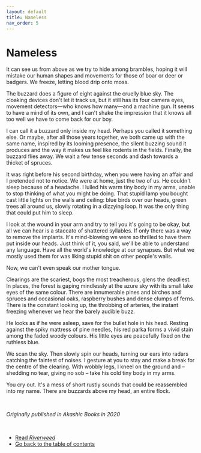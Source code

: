 ```yaml
---
layout: default
title: Nameless
nav_order: 5
---
```


# Nameless

It can see us from above as we try to hide among brambles, hoping it will mistake our human shapes and movements for those of boar or deer or badgers. We freeze, letting blood drip onto moss.

The buzzard does a figure of eight against the cruelly blue sky. The cloaking devices don't let it track us, but it still has its four camera eyes, movement detectors—who knows how many—and a machine gun. It seems to have a mind of its own, and I can't shake the impression that it knows all too well we have to come back for our boy.

I can call it a buzzard only inside my head. Perhaps you called it something else. Or maybe, after all those years together, we both came up with the same name, inspired by its looming presence, the silent buzzing sound it produces and the way it makes us feel like rodents in the fields. Finally, the buzzard flies away. We wait a few tense seconds and dash towards a thicket of spruces.

It was right before his second birthday, when you were having an affair and I pretended not to notice. We were at home, just the two of us. He couldn't sleep because of a headache. I lulled his warm tiny body in my arms, unable to stop thinking of what you might be doing. That stupid lamp you bought cast little lights on the walls and ceiling: blue birds over our heads, green trees all around us, slowly rotating in a dizzying loop. It was the only thing that could put him to sleep.

I look at the wound in your arm and try to tell you it's going to be okay, but all we can hear is a staccato of shattered syllables. If only there was a way to remove the implants. It's mind-blowing we were so thrilled to have them put inside our heads. Just think of it, you said, we'll be able to understand any language. Have all the world's knowledge at our synapses. But what we mostly used them for was liking stupid shit on other people's walls.

Now, we can't even speak our mother tongue.

Clearings are the scariest, bogs the most treacherous, glens the deadliest. In places, the forest is gaping mindlessly at the azure sky with its small lake eyes of the same colour. There are innumerable pines and birches and spruces and occasional oaks, raspberry bushes and dense clumps of ferns. There is the constant looking up, the throbbing of arteries, the instant freezing whenever we hear the barely audible buzz.

He looks as if he were asleep, save for the bullet hole in his head. Resting against the spiky mattress of pine needles, his red parka forms a vivid stain among the faded woody colours. His little eyes are peacefully fixed on the ruthless blue.

We scan the sky. Then slowly spin our heads, turning our ears into radars catching the faintest of noises. I gesture at you to stay and make a break for the centre of the clearing. With wobbly legs, I kneel on the ground and – shedding no tear, giving no sob – take his cold tiny body in my arms.

You cry out. It's a mess of short rustly sounds that could be reassembled into my name. There are buzzards above my head, an entire flock.

<br/>

*Originally published in Akashic Books in 2020*

<br/>

- [Read *Riverweed*](riverweed.md)
- [Go back to the table of contents](README.md)
